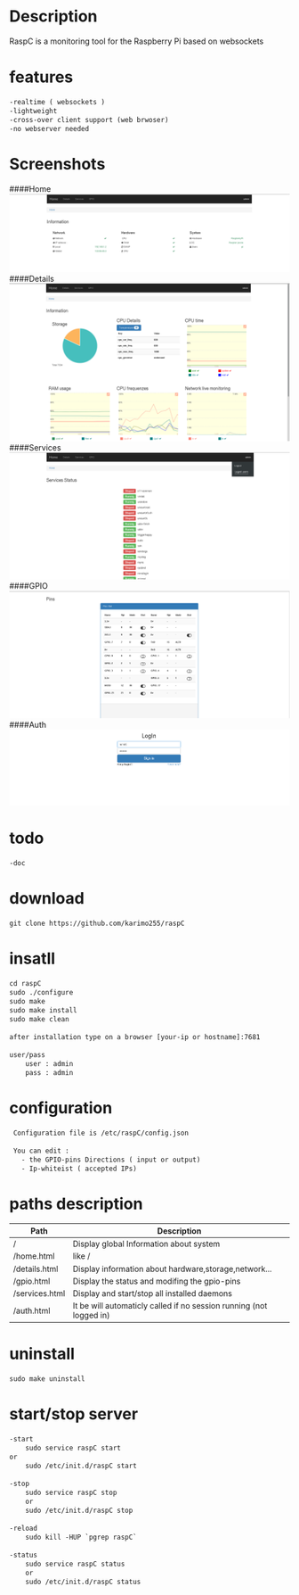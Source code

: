 # Description

RaspC is a monitoring tool for the Raspberry Pi based on websockets

# features
	-realtime ( websockets ) 
	-lightweight
	-cross-over client support (web brwoser)
	-no webserver needed	
	
# Screenshots
####Home
![Alt text](img/home.png?raw=true "Optional Title")
####Details
![Alt text](img/details.png?raw=true "Optional Title")
####Services
![Alt text](img/daemons.png?raw=true "Optional Title")
####GPIO
![Alt text](img/gpio.png?raw=true "Optional Title")
####Auth
![Alt text](img/auth.png?raw=true "Optional Title")

# todo
	-doc

# download
	git clone https://github.com/karimo255/raspC

# insatll 

	cd raspC
	sudo ./configure
	sudo make
	sudo make install
	sudo make clean 

	after installation type on a browser [your-ip or hostname]:7681 

	user/pass
		user : admin
		pass : admin

# configuration 
	
	 Configuration file is /etc/raspC/config.json
	 
	 You can edit :
	   - the GPIO-pins Directions ( input or output) 
	   - Ip-whiteist ( accepted IPs)
	   
# paths description

| Path | Description |
|------|-------------|
| /| Display global Information about system |
| /home.html  | like / |
| /details.html | Display information about hardware,storage,network... |
| /gpio.html | Display the status and modifing the gpio-pins  |
| /services.html  | Display and start/stop all installed daemons |		
| /auth.html  | It be will automaticly called if no session running (not logged in) |	

# uninstall

	sudo make uninstall


# start/stop server

	-start
		sudo service raspC start
	or
		sudo /etc/init.d/raspC start

	-stop
        sudo service raspC stop
        or
        sudo /etc/init.d/raspC stop

	-reload
        sudo kill -HUP `pgrep raspC`

	-status
        sudo service raspC status
        or
        sudo /etc/init.d/raspC status
